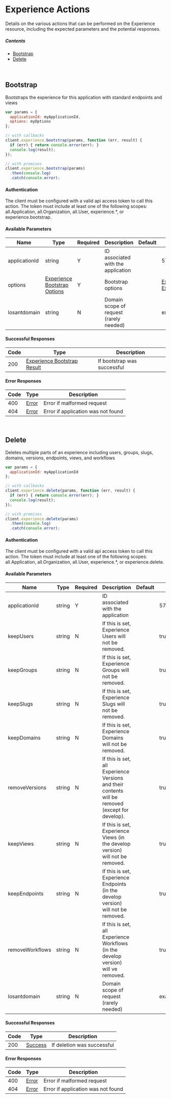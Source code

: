 # Experience Actions

Details on the various actions that can be performed on the
Experience resource, including the expected
parameters and the potential responses.

##### Contents

*   [Bootstrap](#bootstrap)
*   [Delete](#delete)

<br/>

## Bootstrap

Bootstraps the experience for this application with standard endpoints and views

```javascript
var params = {
  applicationId: myApplicationId,
  options: myOptions
};

// with callbacks
client.experience.bootstrap(params, function (err, result) {
  if (err) { return console.error(err); }
  console.log(result);
});

// with promises
client.experience.bootstrap(params)
  .then(console.log)
  .catch(console.error);
```

#### Authentication
The client must be configured with a valid api access token to call this
action. The token must include at least one of the following scopes:
all.Application, all.Organization, all.User, experience.*, or experience.bootstrap.

#### Available Parameters

| Name | Type | Required | Description | Default | Example |
| ---- | ---- | -------- | ----------- | ------- | ------- |
| applicationId | string | Y | ID associated with the application |  | 575ec8687ae143cd83dc4a97 |
| options | [Experience Bootstrap Options](_schemas.md#experience-bootstrap-options) | Y | Bootstrap options |  | [Experience Bootstrap Options Example](_schemas.md#experience-bootstrap-options-example) |
| losantdomain | string | N | Domain scope of request (rarely needed) |  | example.com |

#### Successful Responses

| Code | Type | Description |
| ---- | ---- | ----------- |
| 200 | [Experience Bootstrap Result](_schemas.md#experience-bootstrap-result) | If bootstrap was successful |

#### Error Responses

| Code | Type | Description |
| ---- | ---- | ----------- |
| 400 | [Error](_schemas.md#error) | Error if malformed request |
| 404 | [Error](_schemas.md#error) | Error if application was not found |

<br/>

## Delete

Deletes multiple parts of an experience including users, groups, slugs, domains, versions, endpoints, views, and workflows

```javascript
var params = {
  applicationId: myApplicationId
};

// with callbacks
client.experience.delete(params, function (err, result) {
  if (err) { return console.error(err); }
  console.log(result);
});

// with promises
client.experience.delete(params)
  .then(console.log)
  .catch(console.error);
```

#### Authentication
The client must be configured with a valid api access token to call this
action. The token must include at least one of the following scopes:
all.Application, all.Organization, all.User, experience.*, or experience.delete.

#### Available Parameters

| Name | Type | Required | Description | Default | Example |
| ---- | ---- | -------- | ----------- | ------- | ------- |
| applicationId | string | Y | ID associated with the application |  | 575ec8687ae143cd83dc4a97 |
| keepUsers | string | N | If this is set, Experience Users will not be removed. |  | true |
| keepGroups | string | N | If this is set, Experience Groups will not be removed. |  | true |
| keepSlugs | string | N | If this is set, Experience Slugs will not be removed. |  | true |
| keepDomains | string | N | If this is set, Experience Domains will not be removed. |  | true |
| removeVersions | string | N | If this is set, all Experience Versions and their contents will be removed (except for develop). |  | true |
| keepViews | string | N | If this is set, Experience Views (in the develop version) will not be removed. |  | true |
| keepEndpoints | string | N | If this is set, Experience Endpoints (in the develop version) will not be removed. |  | true |
| removeWorkflows | string | N | If this is set, all Experience Workflows (in the develop version) will ve removed. |  | true |
| losantdomain | string | N | Domain scope of request (rarely needed) |  | example.com |

#### Successful Responses

| Code | Type | Description |
| ---- | ---- | ----------- |
| 200 | [Success](_schemas.md#success) | If deletion was successful |

#### Error Responses

| Code | Type | Description |
| ---- | ---- | ----------- |
| 400 | [Error](_schemas.md#error) | Error if malformed request |
| 404 | [Error](_schemas.md#error) | Error if application was not found |
